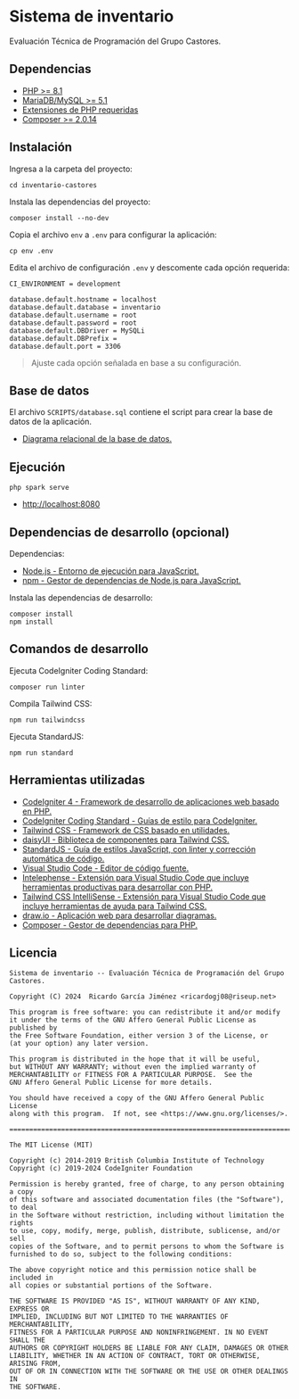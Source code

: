 # Sistema de inventario

Evaluación Técnica de Programación del Grupo Castores.

## Dependencias

* [PHP >= 8.1](https://www.php.net)
* [MariaDB/MySQL >= 5.1](https://mariadb.org)
* [Extensiones de PHP requeridas](https://codeigniter.com/user_guide/intro/requirements.html)
* [Composer >= 2.0.14](https://getcomposer.org)

## Instalación

Ingresa a la carpeta del proyecto:

    cd inventario-castores

Instala las dependencias del proyecto:

    composer install --no-dev

Copia el archivo `env` a `.env` para configurar la aplicación:

    cp env .env

Edita el archivo de configuración `.env` y descomente cada opción requerida:

    CI_ENVIRONMENT = development

    database.default.hostname = localhost
    database.default.database = inventario
    database.default.username = root
    database.default.password = root
    database.default.DBDriver = MySQLi
    database.default.DBPrefix =
    database.default.port = 3306

> Ajuste cada opción señalada en base a su configuración.

## Base de datos

El archivo `SCRIPTS/database.sql` contiene el script para crear la base de datos de la aplicación.

* [Diagrama relacional de la base de datos.](https://drive.google.com/file/d/1vTed8ghK5EeRyqZ5mkTiN1dQWNctJI5B/view?usp=sharing)

## Ejecución

    php spark serve

* <http://localhost:8080>

## Dependencias de desarrollo (opcional)

Dependencias:

* [Node.js - Entorno de ejecución para JavaScript.](https://nodejs.org)
* [npm - Gestor de dependencias de Node.js para JavaScript.](https://www.npmjs.com)

Instala las dependencias de desarrollo:

    composer install
    npm install

## Comandos de desarrollo

Ejecuta CodeIgniter Coding Standard:

    composer run linter

Compila Tailwind CSS:

    npm run tailwindcss

Ejecuta StandardJS:

    npm run standard

## Herramientas utilizadas

* [CodeIgniter 4 - Framework de desarrollo de aplicaciones web basado en PHP.](https://codeigniter.com)
* [CodeIgniter Coding Standard - Guías de estilo para CodeIgniter.](https://github.com/CodeIgniter/coding-standard)
* [Tailwind CSS - Framework de CSS basado en utilidades.](https://tailwindcss.com)
* [daisyUI - Biblioteca de componentes para Tailwind CSS.](https://daisyui.com)
* [StandardJS - Guía de estilos JavaScript, con linter y corrección automática de código.](https://standardjs.com)
* [Visual Studio Code - Editor de código fuente.](https://code.visualstudio.com)
* [Intelephense - Extensión para Visual Studio Code que incluye herramientas productivas para desarrollar con PHP.](https://github.com/bmewburn/vscode-intelephense)
* [Tailwind CSS IntelliSense - Extensión para Visual Studio Code que incluye herramientas de ayuda para Tailwind CSS.](https://github.com/tailwindlabs/tailwindcss-intellisense)
* [draw.io - Aplicación web para desarrollar diagramas.](https://app.diagrams.net)
* [Composer - Gestor de dependencias para PHP.](https://getcomposer.org)

## Licencia

    Sistema de inventario -- Evaluación Técnica de Programación del Grupo Castores.

    Copyright (C) 2024  Ricardo García Jiménez <ricardogj08@riseup.net>

    This program is free software: you can redistribute it and/or modify
    it under the terms of the GNU Affero General Public License as published by
    the Free Software Foundation, either version 3 of the License, or
    (at your option) any later version.

    This program is distributed in the hope that it will be useful,
    but WITHOUT ANY WARRANTY; without even the implied warranty of
    MERCHANTABILITY or FITNESS FOR A PARTICULAR PURPOSE.  See the
    GNU Affero General Public License for more details.

    You should have received a copy of the GNU Affero General Public License
    along with this program.  If not, see <https://www.gnu.org/licenses/>.

    ========================================================================

    The MIT License (MIT)

    Copyright (c) 2014-2019 British Columbia Institute of Technology
    Copyright (c) 2019-2024 CodeIgniter Foundation

    Permission is hereby granted, free of charge, to any person obtaining a copy
    of this software and associated documentation files (the "Software"), to deal
    in the Software without restriction, including without limitation the rights
    to use, copy, modify, merge, publish, distribute, sublicense, and/or sell
    copies of the Software, and to permit persons to whom the Software is
    furnished to do so, subject to the following conditions:

    The above copyright notice and this permission notice shall be included in
    all copies or substantial portions of the Software.

    THE SOFTWARE IS PROVIDED "AS IS", WITHOUT WARRANTY OF ANY KIND, EXPRESS OR
    IMPLIED, INCLUDING BUT NOT LIMITED TO THE WARRANTIES OF MERCHANTABILITY,
    FITNESS FOR A PARTICULAR PURPOSE AND NONINFRINGEMENT. IN NO EVENT SHALL THE
    AUTHORS OR COPYRIGHT HOLDERS BE LIABLE FOR ANY CLAIM, DAMAGES OR OTHER
    LIABILITY, WHETHER IN AN ACTION OF CONTRACT, TORT OR OTHERWISE, ARISING FROM,
    OUT OF OR IN CONNECTION WITH THE SOFTWARE OR THE USE OR OTHER DEALINGS IN
    THE SOFTWARE.
